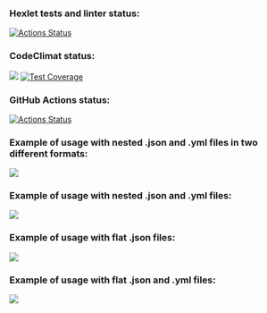 ### Hexlet tests and linter status:
[![Actions Status](https://github.com/fedotovarita/frontend-project-lvl2/workflows/hexlet-check/badge.svg)](https://github.com/fedotovarita/frontend-project-lvl2/actions)

### CodeClimat status:
<a href="https://codeclimate.com/github/codeclimate/codeclimate/maintainability"><img src="https://api.codeclimate.com/v1/badges/a99a88d28ad37a79dbf6/maintainability" /></a>
[![Test Coverage](https://api.codeclimate.com/v1/badges/a99a88d28ad37a79dbf6/test_coverage)](https://codeclimate.com/github/fedotovarita/frontend-project-lvl2/test_coverage)

### GitHub Actions status:
[![Actions Status](https://github.com/fedotovarita/frontend-project-lvl2/workflows/GitHub%20Actions/badge.svg)](https://github.com/fedotovarita/frontend-project-lvl2/actions)

###  Example of usage with nested .json and .yml files in two different formats:
<a href="https://asciinema.org/a/ue6NEi6G6Vi2GKsXvZ7rQrms1" target="_blank"><img src="https://asciinema.org/a/ue6NEi6G6Vi2GKsXvZ7rQrms1.svg" /></a>

### Example of usage with nested .json and .yml files:
<a href="https://asciinema.org/a/1CfYSI68SUw33dazrZvAZOUPv" target="_blank"><img src="https://asciinema.org/a/1CfYSI68SUw33dazrZvAZOUPv.svg" /></a>

### Example of usage with flat .json files:
<a href="https://asciinema.org/a/AUzPcMMAYMFUE2VBbvLQ89a7h" target="_blank"><img src="https://asciinema.org/a/AUzPcMMAYMFUE2VBbvLQ89a7h.svg" /></a>

### Example of usage with flat .json and .yml files:
<a href="https://asciinema.org/a/Vdr0ksMuBtxCkLxC13taqdnl0" target="_blank"><img src="https://asciinema.org/a/Vdr0ksMuBtxCkLxC13taqdnl0.svg" /></a>

